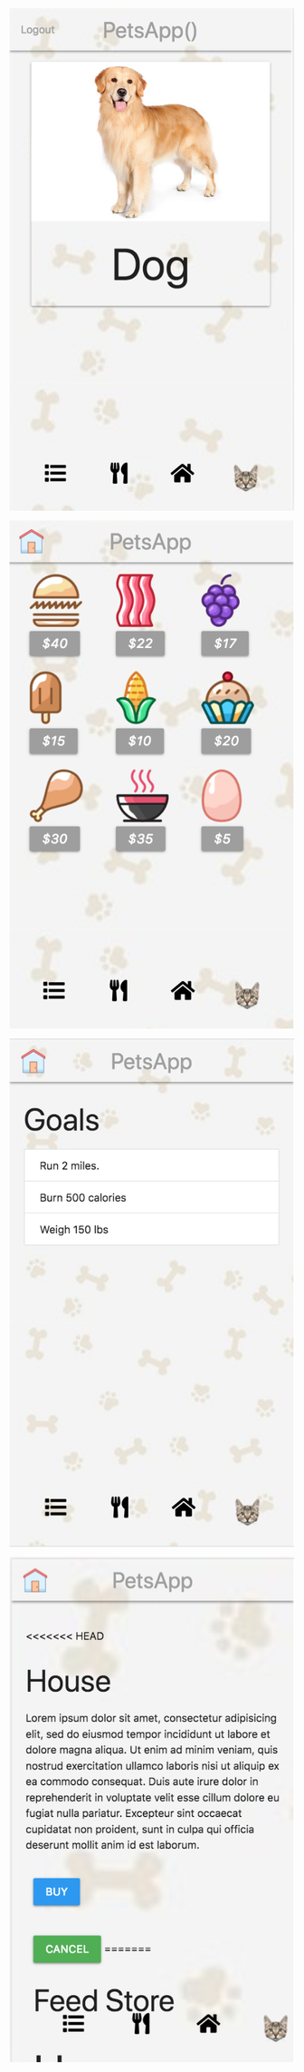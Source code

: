 

![Screenshot 1](/milestone6/1.png)

![Screenshot 2](/milestone6/2.png)

![Screenshot 3](/milestone6/3.png)

![Screenshot 4](/milestone6/4.png)
